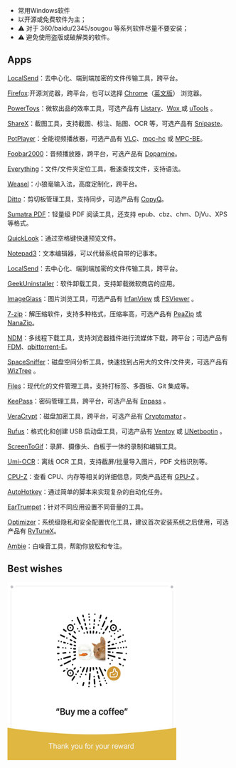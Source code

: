 - 常用Windows软件
- 以开源或免费软件为主；
- ⚠️ 对于 360/baidu/2345/sougou 等系列软件尽量不要安装；
- ⚠️ 避免使用盗版或破解类的软件。

## Apps

[LocalSend](https://localsend.org/zh-CN)：去中心化、端到端加密的文件传输工具，跨平台。

[Firefox](https://www.mozilla.org/zh-CN/firefox/all/desktop-release/):开源浏览器，跨平台，也可以选择 [Chrome](https://www.google.cn/intl/zh-CN/chrome/)（[英文版](https://www.google.com/intl/en_us/chrome/)） 浏览器。

[PowerToys](https://github.com/microsoft/PowerToys)：微软出品的效率工具，可选产品有 [Listary](https://www.listary.com/)、[Wox ](https://github.com/Wox-launcher/Wox) 或 [uTools](https://u.tools/) 。

[ShareX](https://getsharex.com/)：截图工具，支持截图、标注、贴图、OCR 等，可选产品有 [Snipaste](https://zh.snipaste.com/)。

[PotPlayer](https://potplayer.daum.net/?lang=zh_CN)：全能视频播放器，可选产品有 [VLC](https://www.videolan.org/vlc/)、[mpc-hc](https://github.com/clsid2/mpc-hc) 或 [MPC-BE](https://github.com/Aleksoid1978/MPC-BE)。

[Foobar2000](https://www.foobar2000.org/)：音频播放器，跨平台，可选产品有 [Dopamine](https://github.com/digimezzo/dopamine)。

[Everything](https://www.voidtools.com/zh-cn/)：文件/文件夹定位工具，极速查找文件，支持语法。

[Weasel](https://github.com/rime/weasel)：小狼毫输入法，高度定制化，跨平台。

[Ditto](https://ditto-cp.sourceforge.io/)：剪切板管理工具，支持同步，可选产品有 [CopyQ](https://github.com/hluk/CopyQ)。

[Sumatra PDF](https://www.sumatrapdfreader.org/free-pdf-reader)：轻量级 PDF 阅读工具，还支持 epub、cbz、chm、DjVu、XPS 等格式。

[QuickLook](https://github.com/QL-Win/QuickLook)：通过空格键快速预览文件。

[Notepad3](https://github.com/rizonesoft/Notepad3)：文本编辑器，可以代替系统自带的记事本。

[LocalSend](https://localsend.org/zh-CN)：去中心化、端到端加密的文件传输工具，跨平台。

[GeekUninstaller](https://geekuninstaller.com/)：软件卸载工具，支持卸载微软商店的应用。

[ImageGlass](https://imageglass.org/)：图片浏览工具，可选产品有 [IrfanView](https://www.irfanview.com/) 或 [FSViewer](https://www.faststone.org/FSViewerDetail.htm) 。

[7-zip](https://www.7-zip.org/)：解压缩软件，支持多种格式，压缩率高，可选产品有 [PeaZip](https://peazip.github.io/) 或 [NanaZip](https://github.com/M2Team/NanaZip)。

[NDM](https://www.neatdownloadmanager.com/index.php/en/)：多线程下载工具，支持浏览器插件进行流媒体下载，跨平台；可选产品有 [FDM](https://www.freedownloadmanager.org/zh/)、[qbittorrent-E](https://github.com/c0re100/qBittorrent-Enhanced-Edition)。

[SpaceSniffer](http://www.uderzo.it/main_products/space_sniffer/index.html)：磁盘空间分析工具，快速找到占用大的文件/文件夹，可选产品有 [WizTree](https://wiztree.en.lo4d.com/windows) 。

[Files](https://files.community/)：现代化的文件管理工具，支持打标签、多面板、Git 集成等。

[KeePass](https://keepass.info/download.html)：密码管理工具，跨平台，可选产品有 [Enpass](https://www.enpass.io/personal/) 。

[VeraCrypt](https://www.veracrypt.fr/en/Home.html)：磁盘加密工具，跨平台，可选产品有 [Cryptomator](https://github.com/cryptomator/cryptomator) 。

[Rufus](https://rufus.ie/zh/)：格式化和创建 USB 启动盘工具，可选产品有 [Ventoy](https://www.ventoy.net/cn/) 或 [UNetbootin](https://unetbootin.github.io/) 。

[ScreenToGif](https://www.screentogif.com/)：录屏、摄像头、白板于一体的录制和编辑工具。

[Umi-OCR](https://github.com/hiroi-sora/Umi-OCR)：离线 OCR 工具，支持截屏/批量导入图片，PDF 文档识别等。

[CPU-Z](https://www.cpuid.com/softwares/cpu-z.html)：查看 CPU、内存等相关的详细信息，同类产品还有 [GPU-Z](https://www.techpowerup.com/gpuz/) 。

[AutoHotkey](https://www.autohotkey.com/)：通过简单的脚本来实现复杂的自动化任务。

[EarTrumpet](https://github.com/File-New-Project/EarTrumpet)：针对不同应用设置不同音量的工具。

[Optimizer](https://github.com/hellzerg/optimizer)：系统级隐私和安全配置优化工具，建议首次安装系统之后使用，可选产品有 [RyTuneX](https://github.com/rayenghanmi/RyTuneX)。

[Ambie](https://github.com/jenius-apps/ambie)：白噪音工具，帮助你放松和专注。

## Best wishes
<img width = "380" height = "400" src="https://raw.githubusercontent.com/holyshell/StudyNotes/refs/heads/master/images/justforfun.jpg">

